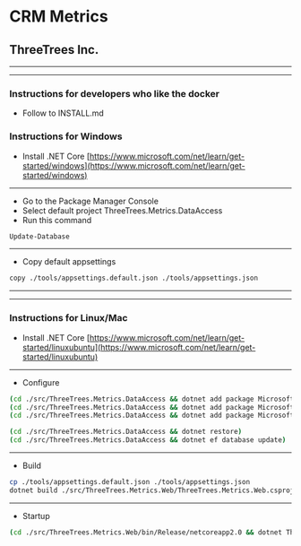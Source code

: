 # CRM Metrics
## ThreeTrees Inc.

---
---

### Instructions for developers who like the docker

* Follow to INSTALL.md

### Instructions for Windows

* Install .NET Core
[https://www.microsoft.com/net/learn/get-started/windows](https://www.microsoft.com/net/learn/get-started/windows)

---

* Go to the Package Manager Console
* Select default project ThreeTrees.Metrics.DataAccess
* Run this command

```sh
Update-Database
```

---

* Copy default appsettings

```sh
copy ./tools/appsettings.default.json ./tools/appsettings.json
```

---
---

### Instructions for Linux/Mac

* Install .NET Core
[https://www.microsoft.com/net/learn/get-started/linuxubuntu](https://www.microsoft.com/net/learn/get-started/linuxubuntu)

---

* Configure

```sh
(cd ./src/ThreeTrees.Metrics.DataAccess && dotnet add package Microsoft.EntityFrameworkCore.Design)
(cd ./src/ThreeTrees.Metrics.DataAccess && dotnet add package Microsoft.EntityFrameworkCore.Tools)
(cd ./src/ThreeTrees.Metrics.DataAccess && dotnet add package Microsoft.EntityFrameworkCore.Tools.DotNet)

(cd ./src/ThreeTrees.Metrics.DataAccess && dotnet restore)
(cd ./src/ThreeTrees.Metrics.DataAccess && dotnet ef database update)
```

---

* Build

```sh
cp ./tools/appsettings.default.json ./tools/appsettings.json
dotnet build ./src/ThreeTrees.Metrics.Web/ThreeTrees.Metrics.Web.csproj -c Release
```

---

* Startup

```sh
(cd ./src/ThreeTrees.Metrics.Web/bin/Release/netcoreapp2.0 && dotnet ThreeTrees.Metrics.Web.dll)
```